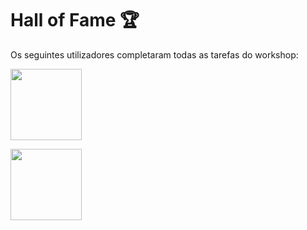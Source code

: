 # Hall of Fame 🏆
Os seguintes utilizadores completaram todas as tarefas do workshop:

[<img src="https://avatars.githubusercontent.com/u/18335360?v=4" height="114px">](https://github.com/omarcostahamido "OCH - CEIS20")

[<img src="https://avatars.githubusercontent.com/u/159790685?v=4" height="114px">](https://github.com/AnaJoaoRSousa "OCH - CEIS20")
